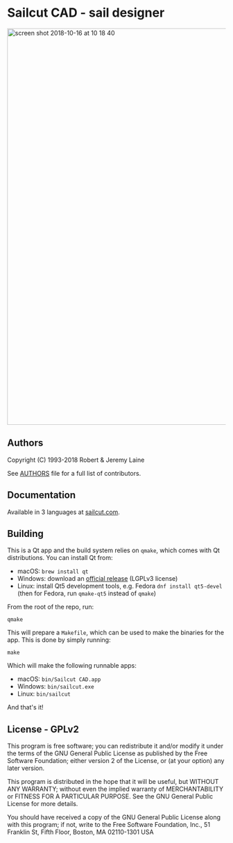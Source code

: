 # Sailcut CAD - sail designer

<img width="912" alt="screen shot 2018-10-16 at 10 18 40" src="https://user-images.githubusercontent.com/1189716/47034688-e9700900-d12c-11e8-851e-d0037211f470.png">

## Authors

Copyright (C) 1993-2018 Robert & Jeremy Laine

See [AUTHORS](/AUTHORS) file for a full list of contributors.

## Documentation

Available in 3 languages at [sailcut.com](http://www.sailcut.com/handbook/en/).

## Building

This is a Qt app and the build system relies on `qmake`, which comes with Qt distributions. You can install Qt from:

- macOS: `brew install qt`
- Windows: download an [official release](http://download.qt.io/official_releases/online_installers/qt-unified-windows-x86-online.exe) (LGPLv3 license)
- Linux: install Qt5 development tools, e.g. Fedora `dnf install qt5-devel` (then for Fedora, run `qmake-qt5` instead of `qmake`)

From the root of the repo, run:

```
qmake
```

This will prepare a `Makefile`, which can be used to make the binaries for the app. This is done by simply running:

```
make
```

Which will make the following runnable apps:

- macOS: `bin/Sailcut CAD.app`
- Windows: `bin/sailcut.exe`
- Linux: `bin/sailcut`

And that's it!

## License - GPLv2

This program is free software; you can redistribute it and/or modify
it under the terms of the GNU General Public License as published by
the Free Software Foundation; either version 2 of the License, or
(at your option) any later version.

This program is distributed in the hope that it will be useful,
but WITHOUT ANY WARRANTY; without even the implied warranty of
MERCHANTABILITY or FITNESS FOR A PARTICULAR PURPOSE.  See the
GNU General Public License for more details.

You should have received a copy of the GNU General Public License
along with this program; if not, write to the Free Software
Foundation, Inc., 51 Franklin St, Fifth Floor, Boston, MA 02110-1301 USA
